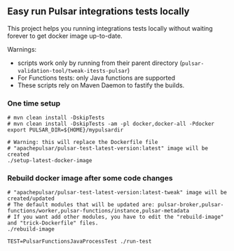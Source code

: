 ## Easy run Pulsar integrations tests locally

This project helps you running integrations tests locally without waiting forever to get docker image up-to-date.

Warnings: 
* scripts work only by running from their parent directory (`pulsar-validation-tool/tweak-itests-pulsar`)
* For Functions tests: only Java functions are supported
* These scripts rely on Maven Daemon to fastify the builds.

### One time setup

```
# mvn clean install -DskipTests 
# mvn clean install -DskipTests -am -pl docker,docker-all -Pdocker
export PULSAR_DIR=${HOME}/mypulsardir

# Warning: this will replace the Dockerfile file
# "apachepulsar/pulsar-test-latest-version:latest" image will be created
./setup-latest-docker-image

```

### Rebuild docker image after some code changes

```
# "apachepulsar/pulsar-test-latest-version:latest-tweak" image will be created/updated
# The default modules that will be updated are: pulsar-broker,pulsar-functions/worker,pulsar-functions/instance,pulsar-metadata
# If you want add other modules, you have to edit the "rebuild-image" and "trick-Dockerfile" files.
./rebuild-image

TEST=PulsarFunctionsJavaProcessTest ./run-test
```

